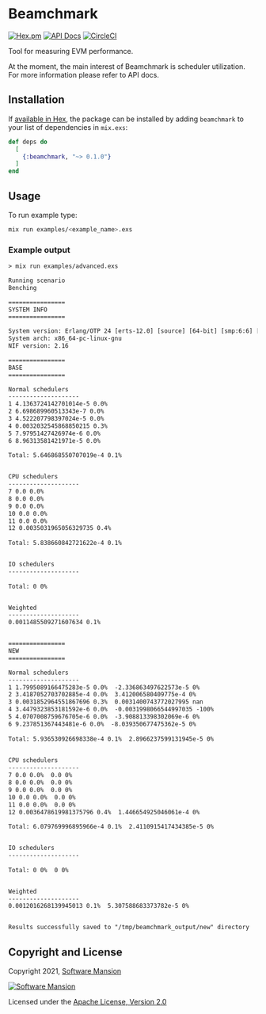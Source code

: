 # Beamchmark
[![Hex.pm](https://img.shields.io/hexpm/v/beamchmark.svg)](https://hex.pm/packages/beamchmark)
[![API Docs](https://img.shields.io/badge/api-docs-yellow.svg?style=flat)](https://hexdocs.pm/beamchmark)
[![CircleCI](https://circleci.com/gh/membraneframework/beamchmark.svg?style=svg)](https://circleci.com/gh/membraneframework/beamchmark)

Tool for measuring EVM performance.

At the moment, the main interest of Beamchmark is scheduler utilization.
For more information please refer to API docs.

## Installation

If [available in Hex](https://hex.pm/docs/publish), the package can be installed
by adding `beamchmark` to your list of dependencies in `mix.exs`:

```elixir
def deps do
  [
    {:beamchmark, "~> 0.1.0"}
  ]
end
```

## Usage
To run example type: 

```bash
mix run examples/<example_name>.exs
```

### Example output

```txt
> mix run examples/advanced.exs

Running scenario
Benching

================
SYSTEM INFO
================

System version: Erlang/OTP 24 [erts-12.0] [source] [64-bit] [smp:6:6] [ds:6:6:10] [async-threads:1] [jit]
System arch: x86_64-pc-linux-gnu
NIF version: 2.16

================
BASE
================

Normal schedulers
--------------------
1 4.1363724142701014e-5 0.0%
2 6.698689960513343e-7 0.0%
3 4.522207798397024e-5 0.0%
4 0.0032032545868850215 0.3%
5 7.97951427426974e-6 0.0%
6 8.96313581421971e-5 0.0%
 
Total: 5.646868550707019e-4 0.1%


CPU schedulers
--------------------
7 0.0 0.0%
8 0.0 0.0%
9 0.0 0.0%
10 0.0 0.0%
11 0.0 0.0%
12 0.0035031965056329735 0.4%
 
Total: 5.838660842721622e-4 0.1%


IO schedulers
--------------------
 
Total: 0 0%


Weighted
--------------------
0.0011485509271607634 0.1%


================
NEW
================

Normal schedulers
--------------------
1 1.7995089166475283e-5 0.0%  -2.336863497622573e-5 0%
2 3.4187052703702885e-4 0.0%  3.412006580409775e-4 0%
3 0.0031852964551867696 0.3%  0.0031400743772027995 nan
4 3.4479323853181592e-6 0.0%  -0.0031998066544997035 -100%
5 4.0707008759676705e-6 0.0%  -3.908813398302069e-6 0%
6 9.237851367443481e-6 0.0%  -8.039350677475362e-5 0%
 
Total: 5.936530926698338e-4 0.1%  2.8966237599131945e-5 0%
 

CPU schedulers
--------------------
7 0.0 0.0%  0.0 0%
8 0.0 0.0%  0.0 0%
9 0.0 0.0%  0.0 0%
10 0.0 0.0%  0.0 0%
11 0.0 0.0%  0.0 0%
12 0.0036478619981375796 0.4%  1.446654925046061e-4 0%
 
Total: 6.079769996895966e-4 0.1%  2.4110915417434385e-5 0%


IO schedulers
--------------------
 
Total: 0 0%  0 0%


Weighted
--------------------
0.0012016268139945013 0.1%  5.307588683373782e-5 0%


Results successfully saved to "/tmp/beamchmark_output/new" directory
```

## Copyright and License

Copyright 2021, [Software Mansion](https://swmansion.com/?utm_source=git&utm_medium=readme&utm_campaign=beamchmark)

[![Software Mansion](https://logo.swmansion.com/logo?color=white&variant=desktop&width=200&tag=membrane-github)](https://swmansion.com/?utm_source=git&utm_medium=readme&utm_campaign=beamchmark)

Licensed under the [Apache License, Version 2.0](LICENSE)
